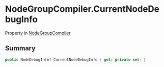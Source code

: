 # NodeGroupCompiler.CurrentNodeDebugInfo

Property in [NodeGroupCompiler](/docs/api/csharp/yarn.compiler.nodegroupcompiler.md)

## Summary



```csharp
public NodeDebugInfo? CurrentNodeDebugInfo { get; private set; }
```

